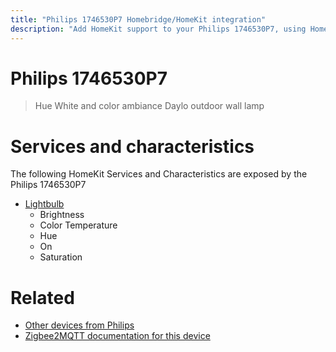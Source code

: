 ```yaml
---
title: "Philips 1746530P7 Homebridge/HomeKit integration"
description: "Add HomeKit support to your Philips 1746530P7, using Homebridge, Zigbee2MQTT and homebridge-z2m."
---
```

<!---
This file has been GENERATED using src/docgen/docgen.ts
DO NOT EDIT THIS FILE MANUALLY!
-->
# Philips 1746530P7
> Hue White and color ambiance Daylo outdoor wall lamp


# Services and characteristics
The following HomeKit Services and Characteristics are exposed by
the Philips 1746530P7

* [Lightbulb](../../light.md)
  * Brightness
  * Color Temperature
  * Hue
  * On
  * Saturation


# Related
* [Other devices from Philips](../index.md#philips)
* [Zigbee2MQTT documentation for this device](https://www.zigbee2mqtt.io/devices/1746530P7.html)